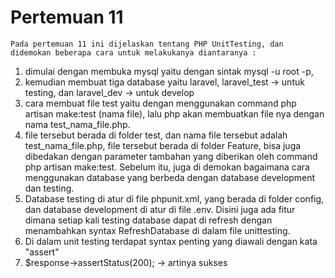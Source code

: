 # Pertemuan 11 #

    Pada pertemuan 11 ini dijelaskan tentang PHP UnitTesting, dan didemokan beberapa cara untuk melakukanya diantaranya :
1. dimulai dengan membuka mysql yaitu dengan sintak mysql -u root -p,
2. kemudian membuat tiga database yaitu laravel, laravel_test -> untuk testing, dan laravel_dev -> untuk develop
3. cara membuat file test yaitu dengan menggunakan command php artisan make:test (nama file), lalu php akan membuatkan file nya dengan nama test_nama_file.php.
4. file tersebut berada di folder test, dan nama file tersebut adalah test_nama_file.php, file tersebut berada di folder Feature, bisa juga dibedakan dengan parameter tambahan yang diberikan oleh command php artisan make:test.
Sebelum itu, juga di demokan bagaimana cara menggunakan database yang berbeda dengan database development dan testing. 
5. Database testing di atur di file phpunit.xml, yang berada di folder config, dan database development di atur di file .env.
Disini juga ada fitur dimana setiap kali testing database dapat di refresh dengan menambahkan syntax RefreshDatabase di dalam file unittesting.
6. Di dalam unit testing terdapat syntax penting yang diawali dengan kata "assert" 
7. $response->assertStatus(200); -> artinya sukses

